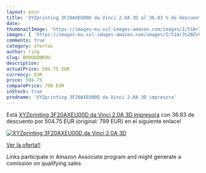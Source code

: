 ```yaml
---
layout: post
title: 'XYZprinting 3F20AXEU00D da Vinci 2.0A 3D al 36.83 % de descuento'
date: 
thumbnailImage: 'https://images-eu.ssl-images-amazon.com/images/I/51Ar3%2BZvV8L._SL200_.jpg'
images: [ 'https://images-eu.ssl-images-amazon.com/images/I/51Ar3%2BZvV8L._SL200_.jpg' ]
comments: true
category: ofertas
author: ring
slug: B00QODNKOU
description:
actualPrice: 504.75 EUR
currency: EUR
price: 504.75
comparePrice: 799 EUR
inStock: true
prodname: 'XYZprinting 3F20AXEU00D da Vinci 2.0A 3D impresora'
---
```


Está [XYZprinting 3F20AXEU00D da Vinci 2.0A 3D impresora](https://www.amazon.es/dp/B00QODNKOU/?tag=tolees-21) con 36.83 de descuento por 504.75 EUR (original: 799 EUR) en el siguiente enlace!

[![XYZprinting 3F20AXEU00D da Vinci 2.0A 3D](https://images-eu.ssl-images-amazon.com/images/I/51Ar3%2BZvV8L._SL200_.jpg)](https://www.amazon.es/dp/B00QODNKOU/?tag=tolees-21)

[Ver la oferta!!](https://www.amazon.es/dp/B00QODNKOU/?tag=tolees-21)

Links participate in Amazon Associate program and might generate a comission on qualifying sales


